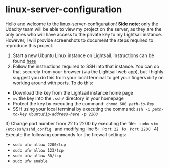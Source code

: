 # linux-server-configuration
Hello and welcome to the linux-server-configuration!
<strong> Side note: </strong> only the Udacity team will be able to view my project on the server,
as they are the only ones who will have access to the private key to my Lightsail instance. However,
I will provide screenshots to document the steps required to reproduce this project.

1) Start a new Ubuntu Linux instance on Lightsail. Instructions can be found <a href="https://lightsail.aws.amazon.com/ls/docs/getting-started/article/getting-started-with-amazon-lightsail"> here </a>
2) Follow the instructions required to SSH into that instance. You can do that securely from your browser (via the Lightsail web app), but I highly suggest you do this from your local terminal to get your fingers dirty on working around with ports. To do this: <br>
<ul>
  <li> Download the key from the Lightsail instance home page </li>
  <li> <code>mv</code> the key into the <code>.ssh/</code> directory in your homepage </li>
  <li> Protect the key by executing the command: <code>chmod 600 <i>path-to-key</i> </code> </li>
  <li> SSH using your local terminal by executing the command: <code>ssh -i <i>path-to-key</i> ubuntu@<i>ip-address-here</i> -p <i>2200</i></code></li>
</ul>
3) Change port number from 22 to 2200 by executing the file: <code> sudo vim /etc/ssh/sshd_config </code> and modifying line 5: <code> Port 22 </code> to <code> Port 2200 </code>
4) Execute the following commands for the firewall settings:
<ul>
  <li><code>sudo ufw allow 2200/tcp</code></li>
  <li><code>sudo ufw allow 123/tcp</code></li>
  <li><code>sudo ufw allow 80/tcp</code></li>
  <li><code>sudo ufw enable</code></li>
</ul>
